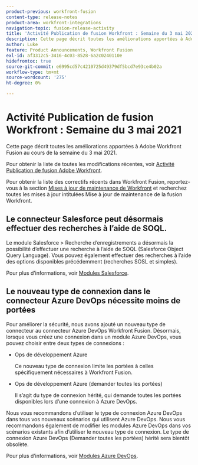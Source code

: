 ```yaml
---
product-previous: workfront-fusion
content-type: release-notes
product-area: workfront-integrations
navigation-topic: fusion-release-activity
title: 'Activité Publication de fusion Workfront : Semaine du 3 mai 2021'''
description: Cette page décrit toutes les améliorations apportées à Adobe Workfront Fusion au cours de la semaine du 3 mai 2021.
author: Luke
feature: Product Announcements, Workfront Fusion
exl-id: af3312c5-3416-4c03-8528-6a2c0240110e
hidefromtoc: true
source-git-commit: e6995cd57c4210725d49379df5bcd7e93ce4b02a
workflow-type: tm+mt
source-wordcount: '275'
ht-degree: 0%

---
```


# Activité Publication de fusion Workfront : Semaine du 3 mai 2021

Cette page décrit toutes les améliorations apportées à Adobe Workfront Fusion au cours de la semaine du 3 mai 2021.

Pour obtenir la liste de toutes les modifications récentes, voir [Activité Publication de fusion Adobe Workfront](../../../product-announcements/product-releases/fusion-release-activity/fusion-release-activity.md).

Pour obtenir la liste des correctifs récents dans Workfront Fusion, reportez-vous à la section [Mises à jour de maintenance de Workfront](https://experienceleague.adobe.com/docs/workfront-known-issues/releases/current-updates.html) et recherchez toutes les mises à jour intitulées Mise à jour de maintenance de la fusion Workfront.

## Le connecteur Salesforce peut désormais effectuer des recherches à l’aide de SOQL.

Le module Salesforce > Recherche d’enregistrements a désormais la possibilité d’effectuer une recherche à l’aide de SOQL (Salesforce Object Query Language). Vous pouvez également effectuer des recherches à l’aide des options disponibles précédemment (recherches SOSL et simples).

Pour plus d’informations, voir [Modules Salesforce](../../../workfront-fusion/apps-and-their-modules/salesforce-modules.md).

## Le nouveau type de connexion dans le connecteur Azure DevOps nécessite moins de portées

Pour améliorer la sécurité, nous avons ajouté un nouveau type de connecteur au connecteur Azure DevOps Workfront Fusion. Désormais, lorsque vous créez une connexion dans un module Azure DevOps, vous pouvez choisir entre deux types de connexions :

* Ops de développement Azure

   Ce nouveau type de connexion limite les portées à celles spécifiquement nécessaires à Workfront Fusion.

* Ops de développement Azure (demander toutes les portées)

   Il s’agit du type de connexion hérité, qui demande toutes les portées disponibles lors d’une connexion à Azure DevOps.

Nous vous recommandons d’utiliser le type de connexion Azure DevOps dans tous vos nouveaux scénarios qui utilisent Azure DevOps. Nous vous recommandons également de modifier les modules Azure DevOps dans vos scénarios existants afin d’utiliser le nouveau type de connexion. Le type de connexion Azure DevOps (Demander toutes les portées) hérité sera bientôt obsolète.

Pour plus d’informations, voir [Modules Azure DevOps](../../../workfront-fusion/apps-and-their-modules/azure-dev-ops.md).
